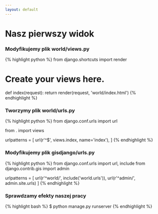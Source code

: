 ```yaml
---
layout: default
---
```


# Nasz pierwszy widok

### Modyfikujemy plik world/views.py
{% highlight python %}
from django.shortcuts import render

# Create your views here.

def index(request):
    return render(request, 'world/index.html')
{% endhighlight %}

### Tworzymy plik world/urls.py
{% highlight python %}
from django.conf.urls import url

from . import views

urlpatterns = [
	url(r'^$', views.index, name='index'),
]
{% endhighlight %}

### Modyfikujemy plik gisdjango/urls.py
{% highlight python %}
from django.conf.urls import url, include
from django.contrib.gis import admin

urlpatterns = [
    url(r'^world/', include('world.urls')),
    url(r'^admin/', admin.site.urls)
]
{% endhighlight %}

### Sprawdzamy efekty naszej pracy
{% highlight bash %}
$ python manage.py runserver
{% endhighlight %}

